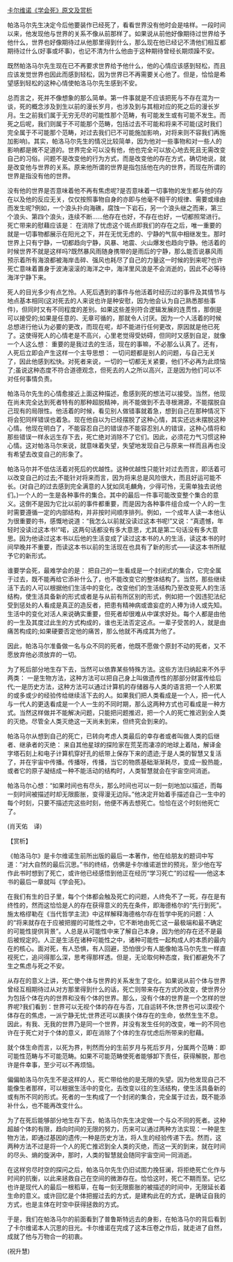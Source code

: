 [卡尔维诺《学会死》原文及赏析](https://www.vrrw.net/wx/12467.html)

帕洛马尔先生决定今后他要装作已经死了，看看世界没有他时会是啥样。一段时间以来，他发现他与世界的关系不像从前那样了。如果说从前他好像期待过世界给予他什么，世界也好像期待过从他那里得到什么，那么现在他已经记不清他们相互都期待过什么(好事或坏事)，也记不清为什么他由于这种期待曾经长期烦躁不安。

既然帕洛马尔先生现在已不再要求世界给予他什么，他的心情应该感到轻松，而且应该发觉世界也因此而感到轻松，因为世界已不再需要关心他了。但是，恰恰是希望感到轻松的这种心情使帕洛马尔先生感到不安。

总而言之，死并不像想象的那么简单。第一件事就是不应该把死与不存在混为一谈，死的概念涉及到生以前的漫长岁月，也涉及到与其相对应的死之后的漫长岁月。生之前我们属于无穷无尽的可能性那个范畴，有可能发生或有可能不发生。而死之后呢，我们则属于不可能那个范畴，包括过去不可能和将来不可能(这时我们完全属于不可能那个范畴，对过去我们已不可能施加影响，对将来则不容我们再施加影响)。其实，帕洛马尔先生的情况比较简单，因为他对一些事物和对一些人的影响都是微不足道的。世界完全可以没有他，他也完全可以放心地去死且无需改变自己的习俗。问题不是改变他的行为方式，而是改变他的存在方式，确切地说，就是改变他与世界的关系。原来他所谓的世界是指包括他在内的世界，而现在所谓的世界是指没有他的世界。

没有他的世界是否意味着他不再有焦虑呢?是否意味着一切事物的发生都与他的存在以及他的反应无关，仅仅按照事物自身的亦即与他毫不相干的规律、需要或缘由而发生呢?例如，一个浪头扑向海礁，腐蚀一下岩石，另一个浪头继之而来，第三个浪头、第四个浪头，连续不断……他存在也好，不存在也好，一切都照常进行。死亡带来的慰藉应该是： 在消除了忧虑这个斑点即我们的存在之后，唯一重要的就是一切事物都展示在阳光之下，并在无忧无虑的、宁静的气氛中相继发生。那时世界上只有宁静，一切都趋向宁静，风暴、地震、火山爆发也趋向宁静。他活着的时候世界不就是这样吗?既然暴风雨随身携带的是雨后的宁静，那么能否说暴风雨预示着所有海浪都被海岸击碎、强风也耗尽了自己的力量这一时候的到来呢?也许死亡意味着置身于波涛滚滚的海洋之中，海洋里风浪是不会消逝的，因此不必等待海洋宁静下来。



死人的目光多少有点乞怜。人死后遇到的事件与他活着时经历过的事件及其情节与地点基本相同(这对死去的人来说也许是种安慰，因为他会认为自己熟悉那些事件)，但同时又有不同程度的差别。如果这些差别符合逻辑发展的连贯性，那倒是可以接受的;如果是任意的、无章可循的，那就令人讨厌。因为一个人活着的时候总想进行他认为必要的更改，而现在呢，却不能进行任何更改，原因就是他已死了。这使得死人的心情老是不高兴，心里老觉得受妨碍，但同时又感到自足，就像一个人这么想： 重要的是我过去的生活，现在的事嘛，不必那么认真了。还有，人死后立即会产生这样一个主导思想： 一切问题都是别人的问题，与自己无关了，因此他感到松快。对死者来说，一切的一切都无关紧要，他们不必再为此烦恼了;虽说这种态度不符合道德观念，但死去的人之所以高兴，正是因为他们可以不对任何事情负责。

帕洛马尔先生的心情愈接近上面这种描述，愈感到死的想法可以接受。当然，他现在尚未完全达到死者特有的那种超脱精神，尚不能做到不去寻根溯源，不能摆脱自己现有的局限性。他活着的时候，看见别人做错事就着急，想到自己在那种情况下将会犯同样错误也着急。现在他自以为已经摆脱了这种心情，其实还远未摆脱这种心情。他现在明白了，不能容忍自己的错误亦不能容忍别人的错误，这种心情将和那些错误一样永远生存下去，死亡绝对消除不了它们。因此，必须花力气习惯这种心情。这对帕洛马尔来说，就意味着失望，失望地发现自己与原来一样而且再也没有希望去改变自己的形象了。

帕洛马尔并不低估活着对死后的优越性。这种优越性只能针对过去而言，即活着可以改变自己的过去;不能针对将来而言，因为将来总是风险很大，而且好运可能不长。(对自己的过去感到完全满意的人犹如凤毛麟角，少得可怜，无需单独去说他们。)一个人的一生是各种事件的集合。其中的最后一件事可能改变整个集合的意义。这倒不是因为它比以前的事件都重要，而是因为各种事件组合成一个人的一生时需要遵循一定的内部结构，并非按时间顺序排列。例如，一个成年人读一本他认为很重要的书，感慨地说道：“我怎么以前就没读过这本书呢!”又说：“真遗憾，年轻时没读过这本书!”喏，这两句话都没有多大意思，尤其是第二句话没有多大意思。因为他读过这本书以后他的生活变成了读过这本书的人的生活，读这本书的时间早晚并不重要，而读这本书以前的生活现在也具有了新的形式——读这本书所赋予它的新形式。

谁要学会死，最难学会的是： 把自己的一生看成是一个封闭式的集合，它完全属于过去，既不能再给它添补什么了，也不能改变它的整体结构了。当然，那些继续活下去的人可以根据他们生活中的变化，改变他们的生活结构乃至改变死人的生活结构，使生活具备新的形式或者是与从前有所区别的形式，例如把一个因违犯法纪受到惩处的人看成是真正的造反者，把患有精神病或谵妄症的人捧为诗人或先知。生活中的变化对活人来说确实重要，但死者却很难从中谋求好处。每个人都是由他的一生及其度过此生的方式构成的，谁也无法否定这点。一辈子受苦的人，就是由痛苦构成的;如果硬要否定他的痛苦，那么他就不再成其为他了。

因此，帕洛马尔准备做一名与众不同的死者，他既不愿做个原封不动的死者，又不愿放弃他必须放弃的一切。

为了死后部分地生存下去，当然可以依靠某些特殊方法。这些方法归纳起来不外乎两类： 一是生物方法，这种方法可以把自己身上叫做遗传性的那部分财富传给后代;一是历史方法，这种方法可以通过计算机的存储器与人类的语言把一个人积累的或多或少的经验传给继续活下去的人。如果我们把人类看成是一个人，把一代人与一代人的更迭看成是一个人一生的不同时期，那么这两种方式也可看成是一种方式。当然这样做并不能解决问题，只能把问题推迟，把一个人的死亡推迟到全人类的灭绝。尽管全人类灭绝这一天尚未到来，但终究会到来的。

帕洛马尔从想到自己的死亡，已转向考虑人类最后的幸存者或者叫做人类的后继者、继承者的灭绝： 来自其他星球的探险家在荒芜而凄凉的地球上着陆，解译金字塔石刻上和电子计算机穿好孔的纸带上保存下来的遗迹;于是人类的智慧又复活了，并在宇宙中传播。传播呀，传播，当它的物质基础渐渐耗尽，变成一股热能，或者它的原子凝结成一种不能活动的结构时，人类智慧就会在宇宙空间消逝。

帕洛马尔心想：“如果时间也有尽头，那么时间也可以一刻一刻地加以描述，而每一刻时间被描述时却无限膨胀，变得漫无边际。”他决定开始着手描述自己一生中的每个时刻，只要不描述完这些时刻，他便不再去想死亡。恰恰在这个时刻他死亡了。

(肖天佑　译)

【赏析】

《帕洛马尔》是卡尔维诺生前所出版的最后一本著作，他在给朋友的题词中写道：“对大自然的最后沉思。”书的终结，仿佛是卡尔维诺逝世的预兆，至少他在写作此书时想到了死亡，或许他已经感悟到他正在经历“学习死亡”的过程——他这本书的最后一章就叫《学会死》。

在我们有生的日子里，每个个体都会触及死亡的问题，人终免不了一死，存在是有终性的，然而这恰恰是人的存在获得意义的先在条件，即海德格尔的“先行到死”。施太格缪勒在《当代哲学主流》中这样解释海德格尔存在哲学中死的问题：人的“将来就存在于应被把握的可能性之中，它不断地由死亡这一最极端和最不确定的可能性提供背景”。人总是从可能性中来了解自己本身，因为他的存在还不是最后被规定的。人正是生活在诸种可能性之中，诸种可能性一起构成人的本质的最内在的核心。面对死，有人恐惧，有人回避，恐怕很少有人能像帕洛马尔先生一样直视死亡，追问得那么深，思考得那样透。但是，无论取何种态度，我们都避免不了生之焦虑与死之不安。

从存在的意义上讲，死亡使个体与世界的关系发生了变化。如果说从前个体与世界曾经互相期待过从对方那里得到什么的话，死亡则带来存在方式的改变，使世界分为包括个体在内的世界和没有个体的世界。那么，没有个体的世界是一个怎样的世界呢?我们看到：世界可以无视个体的存在与否，兀自运转不休;世界也可以漠视个体存在的焦虑，一派宁静无忧;世界还可以裹挟个体存在的生命，依然生生不息。因此，有我、无我的世界乃是同一个世界，并没有发生任何的改变，唯一的不同也许在于死亡对于个体的意义，即在消除了个体的生存忧虑后所带来的慰藉。

就个体生命而言，以死为界，判然而分的生前岁月与死后岁月，分属两个范畴：即可能性范畴与不可能范畴。如果不可能范畴使死者能够卸下责任，获得解脱，那也许是件幸事，至少可以不再烦恼。

偏偏帕洛马尔先生不是这样的人，死亡带给他的是无限的失望。因为他发现自己不能像生者那样，可以根据生活中的变化，去改变以往的生活结构，使生活具备新的或有所不同的形式。死者的一生构成了一个封闭的集合，完全属于过去，既不能添补什么，也不能再改变什么。

为了在死后能够部分地生存下去，帕洛马尔先生决定做一个与众不同的死者。这种超越个体的有限，趋向时间的无限的努力，历来可以通过两种方法实现：一种是生物方法，即通过基因的遗传;一种是历史方法，将人生的经验传递下去。然而，这两种方法不过是将一个人的死亡推迟到全人类的灭绝，而这一天的到来，就在时间的尽头、熵的旋涡中，那时，人类的智慧就会随同宇宙空间一同消逝。

在这样穷尽时空的探问之后，帕洛马尔先生仍旧试图力挽狂澜，将拒绝死亡化作与时间的抗衡，以此来拯救自己在空间的微渺存在。恰恰这时，死亡不期而至。记忆也许是现代人的最后一根稻草，在每一刻无限膨胀的被描述的时间中，无限延长着生命的意义。或许回忆是个体把握过去的方式，是建构此在的方式，是确证自我的方式，也是主体在时空中获得拯救的方式。

于是，我们在帕洛马尔的前面看到了普鲁斯特远去的身影，在帕洛马尔的背后看到了卡尔维诺本人沉思的目光。卡尔维诺在完成了这本压卷之作后，就走进了自然，成就了他与万物合一的初衷。

(祝升慧)


